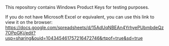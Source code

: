 This repository contains Windows Product Keys for testing purposes.

If you do not have Microsoft Excel or equivalent, you can use this link to view it on the browser:
https://docs.google.com/spreadsheets/d/15AdUqNBEAn4YrhyePUbmbdeQz7OPpGKj/edit?usp=sharing&ouid=104345461757216472746&rtpof=true&sd=true
